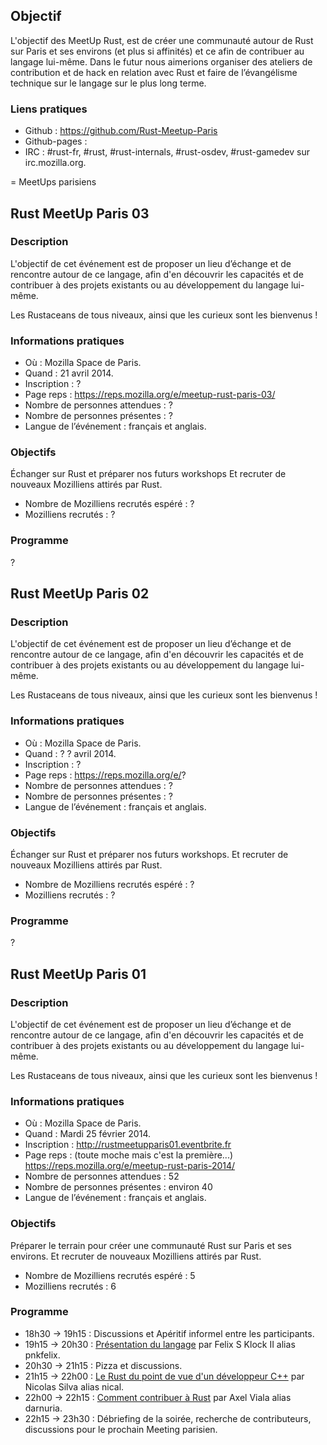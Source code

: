 ## Objectif

L'objectif des MeetUp Rust, est de créer une communauté autour de Rust sur Paris et ses environs (et plus si affinités) et ce afin de contribuer au langage lui-même.
Dans le futur nous aimerions organiser des ateliers de contribution et de hack en relation avec Rust et faire de l’évangélisme technique sur le langage sur le plus long terme.

### Liens pratiques
* Github : https://github.com/Rust-Meetup-Paris
* Github-pages : 
* IRC : #rust-fr, #rust, #rust-internals, #rust-osdev, #rust-gamedev sur irc.mozilla.org.

= MeetUps parisiens 
## Rust MeetUp Paris 03
### Description
L'objectif de cet événement est de proposer un lieu d’échange et de rencontre autour de ce langage, afin d'en découvrir les capacités et de contribuer à des projets existants ou au développement du langage lui-même.
 
Les Rustaceans de tous niveaux, ainsi que les curieux sont les bienvenus !

### Informations pratiques
* Où : Mozilla Space de Paris.
* Quand : 21 avril 2014.
* Inscription : ?
* Page reps : https://reps.mozilla.org/e/meetup-rust-paris-03/
* Nombre de personnes attendues : ?
* Nombre de personnes présentes : ?
* Langue de l’événement : français et anglais.

### Objectifs
Échanger sur Rust et préparer nos futurs workshops
Et recruter de nouveaux Mozilliens attirés par Rust.

* Nombre de Mozilliens recrutés espéré : ?
* Mozilliens recrutés : ?

### Programme
?




## Rust MeetUp Paris 02
### Description
L'objectif de cet événement est de proposer un lieu d’échange et de rencontre autour de ce langage, afin d'en découvrir les capacités et de contribuer à des projets existants ou au développement du langage lui-même.
 
Les Rustaceans de tous niveaux, ainsi que les curieux sont les bienvenus !

### Informations pratiques
* Où : Mozilla Space de Paris.
* Quand : ? ? avril 2014.
* Inscription : ?
* Page reps : https://reps.mozilla.org/e/?
* Nombre de personnes attendues : ?
* Nombre de personnes présentes : ?
* Langue de l’événement : français et anglais.

### Objectifs
Échanger sur Rust et préparer nos futurs workshops.
Et recruter de nouveaux Mozilliens attirés par Rust.

* Nombre de Mozilliens recrutés espéré : ?
* Mozilliens recrutés : ?

### Programme
?

## Rust MeetUp Paris 01
### Description
L'objectif de cet événement est de proposer un lieu d’échange et de rencontre autour de ce langage, afin d'en découvrir les capacités et de contribuer à des projets existants ou au développement du langage lui-même.
 
Les Rustaceans de tous niveaux, ainsi que les curieux sont les bienvenus !

### Informations pratiques
* Où : Mozilla Space de Paris.
* Quand : Mardi 25 février 2014.
* Inscription : http://rustmeetupparis01.eventbrite.fr
* Page reps : (toute moche mais c'est la première...) https://reps.mozilla.org/e/meetup-rust-paris-2014/
* Nombre de personnes attendues : 52
* Nombre de personnes présentes : environ 40
* Langue de l’événement : français et anglais.

### Objectifs
Préparer le terrain pour créer une communauté Rust sur Paris et ses environs.
Et recruter de nouveaux Mozilliens attirés par Rust.

* Nombre de Mozilliens recrutés espéré : 5
* Mozilliens recrutés : 6

### Programme
* 18h30 -&gt; 19h15 : Discussions et Apéritif informel entre les participants.
* 19h15 -&gt; 20h30 : [Présentation du langage](http://rust-meetup-paris.github.io/Talks/) par Felix S Klock II alias pnkfelix.
* 20h30 -&gt; 21h15 : Pizza et discussions.
* 21h15 -&gt; 22h00 : [Le Rust du point de vue d'un développeur C++](http://rust-meetup-paris.github.io/Talks/) par Nicolas Silva alias nical.
* 22h00 -&gt; 22h15 : [Comment contribuer à Rust](http://rust-meetup-paris.github.io/Talks/how_to_contribute) par Axel Viala alias darnuria.
* 22h15 -&gt; 23h30 : Débriefing de la soirée, recherche de contributeurs, discussions pour le prochain Meeting parisien.
